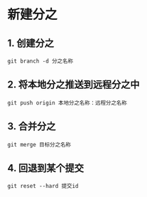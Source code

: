 # 新建分之

## 1. 创建分之

```git
git branch -d 分之名称
```

## 2. 将本地分之推送到远程分之中

```
git push origin 本地分之名称：远程分之名称
```

## 3. 合并分之

```git 
git merge 目标分之名称
```

## 4. 回退到某个提交

```
git reset --hard 提交id 
```

